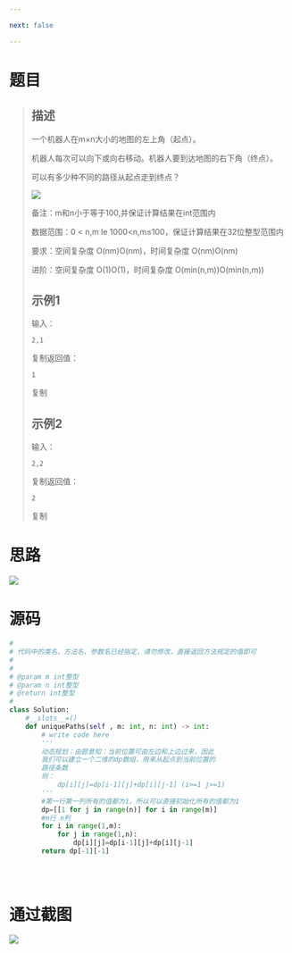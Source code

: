 ```yaml
---

next: false

---
```




<BlogInfo id="1351" title="不同路径的数目(一)" author="白日梦想猿" pv=0 read_times=0 pre_cost_time="49" category="算法" tag_list="['动态规划']" create_time="2022.08.15 16:33:46.906984" update_time="2022.08.15 16:33:46" />

# 题目

> ## 描述
>
> 一个机器人在m×n大小的地图的左上角（起点）。
>
> 机器人每次可以向下或向右移动。机器人要到达地图的右下角（终点）。
>
> 可以有多少种不同的路径从起点走到终点？
>
> ![](https://img-blog.csdnimg.cn/623299f827124ebbaf921737cbeb6412.png)
>
>  
>
>  
>
> 备注：m和n小于等于100,并保证计算结果在int范围内
>
>  
>
> 数据范围：0 < n,m le 1000<n,m≤100，保证计算结果在32位整型范围内
>
> 要求：空间复杂度 O(nm)O(nm)，时间复杂度 O(nm)O(nm)
>
> 进阶：空间复杂度 O(1)O(1)，时间复杂度 O(min(n,m))O(min(n,m))
>
> ## 示例1
>
> 输入：
>  
>
>     2,1
>
> 复制返回值：
>  
>
>     1
>  
>
> 复制
>
> ## 示例2
>
> 输入：
>  
>
>     2,2
>
> 复制返回值：
>  
>
>     2
>  
>
> 复制

# 思路

![](https://img-blog.csdnimg.cn/f3bf57d6ded74359a799ab9ba159ac9b.png)

# 源码


```python
#
# 代码中的类名、方法名、参数名已经指定，请勿修改，直接返回方法规定的值即可
#
# 
# @param m int整型 
# @param n int整型 
# @return int整型
#
class Solution:
    #__slots__=()
    def uniquePaths(self , m: int, n: int) -> int:
        # write code here
        '''
        动态规划：由题意知：当前位置可由左边和上边过来，因此
        我们可以建立一个二维的dp数组，用来从起点到当前位置的
        路径条数
        则：
            dp[i][j]=dp[i-1][j]+dp[i][j-1] (i>=1 j>=1)
        '''
        #第一行第一列所有的值都为1，所以可以直接初始化所有的值都为1
        dp=[[1 for j in range(n)] for i in range(m)]
        #m行 n列
        for i in range(1,m):
            for j in range(1,n):
                dp[i][j]=dp[i-1][j]+dp[i][j-1]
        return dp[-1][-1]
        
        
        
```


#  通过截图

![](https://img-blog.csdnimg.cn/3b03a783f24e4e84b0e78c8ea660695c.png)



















<ActionBox />
